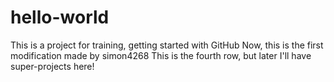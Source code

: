 # hello-world
This is a project for training, getting started with GitHub
Now, this is the first modification made by simon4268
This is the fourth row, but later I'll have super-projects here!
